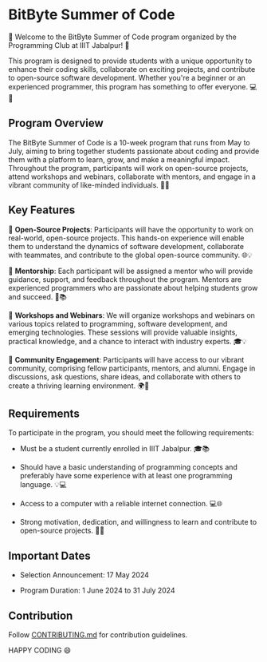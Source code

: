 # BitByte Summer of Code

🌟 Welcome to the BitByte Summer of Code program organized by the Programming Club at IIIT Jabalpur! 🌟

This program is designed to provide students with a unique opportunity to enhance their coding skills, collaborate on exciting projects, and contribute to open-source software development. Whether you're a beginner or an experienced programmer, this program has something to offer everyone. 💻🚀

## Program Overview

The BitByte Summer of Code is a 10-week program that runs from May to July, aiming to bring together students passionate about coding and provide them with a platform to learn, grow, and make a meaningful impact. Throughout the program, participants will work on open-source projects, attend workshops and webinars, collaborate with mentors, and engage in a vibrant community of like-minded individuals. 🌈👥

## Key Features

🔸 **Open-Source Projects**: Participants will have the opportunity to work on real-world, open-source projects. This hands-on experience will enable them to understand the dynamics of software development, collaborate with teammates, and contribute to the global open-source community. 🌐💡

🔸 **Mentorship**: Each participant will be assigned a mentor who will provide guidance, support, and feedback throughout the program. Mentors are experienced programmers who are passionate about helping students grow and succeed. 🙌📚

🔸 **Workshops and Webinars**: We will organize workshops and webinars on various topics related to programming, software development, and emerging technologies. These sessions will provide valuable insights, practical knowledge, and a chance to interact with industry experts. 🎓💡

🔸 **Community Engagement**: Participants will have access to our vibrant community, comprising fellow participants, mentors, and alumni. Engage in discussions, ask questions, share ideas, and collaborate with others to create a thriving learning environment. 🌍🤝

## Requirements

To participate in the program, you should meet the following requirements:

- Must be a student currently enrolled in IIIT Jabalpur. 🎓📚

- Should have a basic understanding of programming concepts and preferably have some experience with at least one programming language. 💡💻

- Access to a computer with a reliable internet connection. 💻🌐

- Strong motivation, dedication, and willingness to learn and contribute to open-source projects. 🌟🔥

## Important Dates

- Selection Announcement: 17 May 2024

- Program Duration: 1 June 2024 to 31 July 2024

## Contribution

Follow [CONTRIBUTING.md](../.github/CONTRIBUTING.md) for contribution guidelines.

HAPPY CODING 😄
